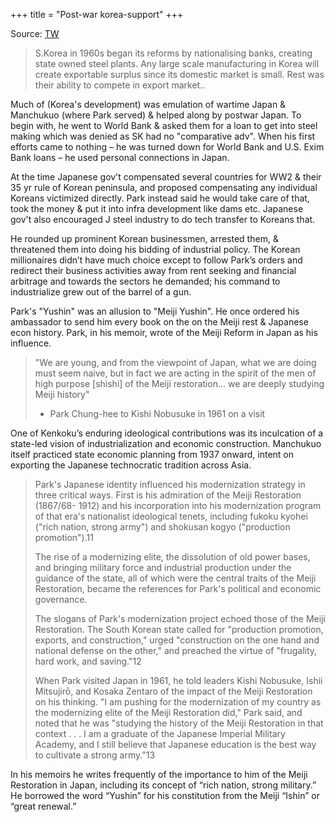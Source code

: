 +++
title = "Post-war korea-support"
+++


Source: [TW](https://en.rattibha.com/thread/1630044627708395520)

> S.Korea in 1960s began its reforms by nationalising banks, creating state owned steel plants. Any large scale manufacturing in Korea will create exportable surplus since its domestic market is small. Rest was their ability to compete in export market..

Much of (Korea's development) was emulation of wartime Japan & Manchukuo (where Park served) & helped along by postwar Japan. To begin with, he went to World Bank & asked them for a loan to get into steel making which was denied as SK had no "comparative adv". When his first efforts came to nothing – he was turned down for World Bank and U.S. Exim Bank loans – he used personal connections in Japan.

At the time Japanese gov't compensated several countries for WW2 & their 35 yr rule of Korean peninsula, and proposed compensating any individual Koreans victimized directly. Park instead said he would take care of that, took the money & put it into infra development like dams etc. Japanese gov't also encouraged J steel industry to do tech transfer to Koreans that. 

He rounded up prominent Korean businessmen, arrested them, & threatened them into doing his bidding of industrial policy. The Korean millionaires didn’t have much choice except to follow Park’s orders and redirect their business activities away from rent seeking and financial arbitrage and towards the sectors he demanded; his command to industrialize grew out of the barrel of a gun.


Park's "Yushin" was an allusion to "Meiji Yushin". He once ordered his ambassador to send him every book on the on the Meiji rest & Japanese econ history. Park, in his memoir, wrote of the Meiji Reform in Japan as his influence.

> "We are young, and from the viewpoint of Japan, what we are doing must seem naive, but in fact we are acting in the spirit of the men of high purpose [shishi] of the Meiji restoration... we are deeply studying Meiji history"  
> - Park Chung-hee to Kishi Nobusuke in 1961 on a visit

One of Kenkoku’s enduring ideological contributions was its inculcation of a state-led vision of industrialization and economic construction. Manchukuo itself practiced state economic planning from 1937 onward, intent on exporting the Japanese technocratic tradition across Asia.

> Park's Japanese identity influenced his modernization strategy in three critical ways. First is his admiration of the Meiji Restoration (1867/68- 1912) and his incorporation into his modernization program of that era's nationalist ideological tenets, including fukoku kyohei ("rich nation, strong army") and shokusan kogyo ("production promotion").11 
> 
> The rise of a modernizing elite, the dissolution of old power bases, and bringing military force and industrial production under the guidance of the state, all of which were the central traits of the Meiji Restoration, became the references for Park's political and economic governance. 
> 
> The slogans of Park's modernization project echoed those of the Meiji Restoration. The South Korean state called for "production promotion, exports, and construction," urged "construction on the one hand and national defense on the other," and preached the virtue of "frugality, hard work, and saving."12 
> 
> When Park visited Japan in 1961, he told leaders Kishi Nobusuke, Ishii Mitsujirō, and Kosaka Zentaro of the impact of the Meiji Restoration on his thinking. "I am pushing for the modernization of my country as the modernizing elite of the Meiji Restoration did," Park said, and noted that he was "studying the history of the Meiji Restoration in that context . . . I am a graduate of the Japanese Imperial Military Academy, and I still believe that Japanese education is the best way to cultivate a strong army."13

In his memoirs he writes frequently of the importance to him of the Meiji Restoration in Japan, including its concept of “rich nation, strong military.” He borrowed the word “Yushin” for his constitution from the Meiji “Ishin” or “great renewal.”